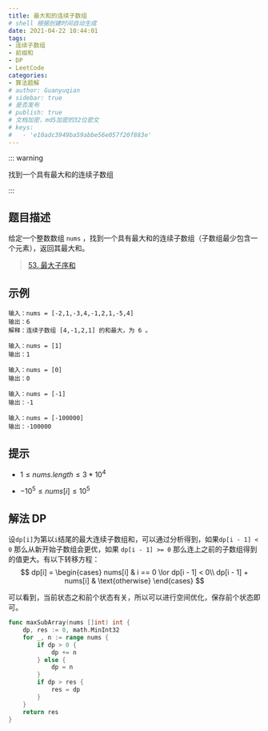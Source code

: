 ```yaml
---
title: 最大和的连续子数组
# shell 根据创建时间自动生成
date: 2021-04-22 10:44:01
tags:
- 连续子数组
- 前缀和
- DP
- LeetCode
categories:
- 算法题解
# author: Guanyuqian
# sidebar: true
# 是否发布
# publish: true
# 文档加密，md5加密的32位密文
# keys:
# 	- 'e10adc3949ba59abbe56e057f20f883e'
---
```


::: warning

找到一个具有最大和的连续子数组

:::

<!-- more -->

## 题目描述

给定一个整数数组 `nums` ，找到一个具有最大和的连续子数组（子数组最少包含一个元素），返回其最大和。



> [53. 最大子序和](https://leetcode-cn.com/problems/maximum-subarray/)

## 示例

```
输入：nums = [-2,1,-3,4,-1,2,1,-5,4]
输出：6
解释：连续子数组 [4,-1,2,1] 的和最大，为 6 。

输入：nums = [1]
输出：1

输入：nums = [0]
输出：0

输入：nums = [-1]
输出：-1

输入：nums = [-100000]
输出：-100000
```



## 提示

- $1 \le nums.length \le 3 * 10^4$

- $-10^5 \le nums[i] \le 10^5$

  

## 解法 DP

设`dp[i]`为第以`i`结尾的最大连续子数组和，可以通过分析得到，如果`dp[i - 1] < 0` 那么从新开始子数组会更优，如果 `dp[i - 1] >= 0` 那么连上之前的子数组得到的值更大。有以下转移方程： 
$$
dp[i] = 
\begin{cases}
nums[i] & i == 0 \lor dp[i - 1] < 0\\
dp[i - 1] + nums[i] & \text{otherwise}
\end{cases}
$$



可以看到，当前状态之和前个状态有关，所以可以进行空间优化，保存前个状态即可。


```go
func maxSubArray(nums []int) int {
    dp, res := 0, math.MinInt32
    for _, n := range nums {
        if dp > 0 {
            dp += n
        } else {
            dp = n
        }
        if dp > res {
            res = dp
        }
    }
    return res
}
```
